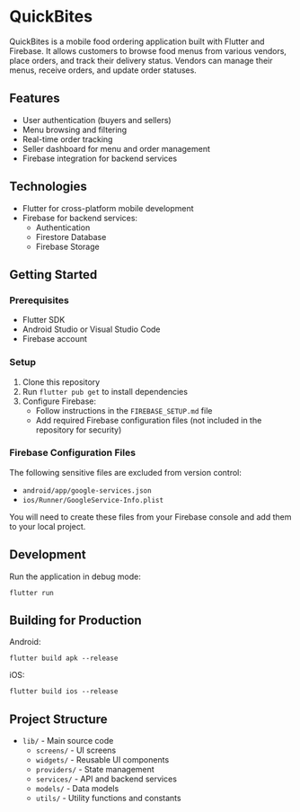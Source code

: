 # QuickBites 

QuickBites is a mobile food ordering application built with Flutter and Firebase. It allows customers to browse food menus from various vendors, place orders, and track their delivery status. Vendors can manage their menus, receive orders, and update order statuses.

## Features

- User authentication (buyers and sellers)
- Menu browsing and filtering
- Real-time order tracking
- Seller dashboard for menu and order management
- Firebase integration for backend services

## Technologies

- Flutter for cross-platform mobile development
- Firebase for backend services:
  - Authentication
  - Firestore Database
  - Firebase Storage

## Getting Started

### Prerequisites

- Flutter SDK
- Android Studio or Visual Studio Code
- Firebase account

### Setup

1. Clone this repository
2. Run `flutter pub get` to install dependencies
3. Configure Firebase:
   - Follow instructions in the `FIREBASE_SETUP.md` file
   - Add required Firebase configuration files (not included in the repository for security)

### Firebase Configuration Files

The following sensitive files are excluded from version control:
- `android/app/google-services.json`
- `ios/Runner/GoogleService-Info.plist`

You will need to create these files from your Firebase console and add them to your local project.

## Development

Run the application in debug mode:

```
flutter run
```

## Building for Production

Android:
```
flutter build apk --release
```

iOS:
```
flutter build ios --release
```

## Project Structure

- `lib/` - Main source code
  - `screens/` - UI screens
  - `widgets/` - Reusable UI components
  - `providers/` - State management
  - `services/` - API and backend services
  - `models/` - Data models
  - `utils/` - Utility functions and constants
